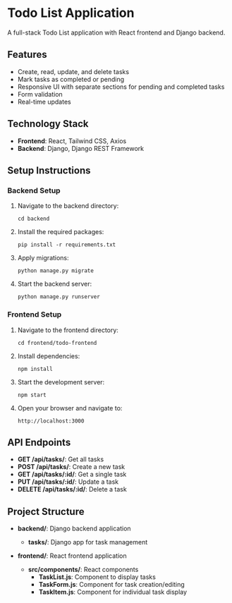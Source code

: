 # Todo List Application

A full-stack Todo List application with React frontend and Django backend.

## Features

- Create, read, update, and delete tasks
- Mark tasks as completed or pending
- Responsive UI with separate sections for pending and completed tasks
- Form validation
- Real-time updates

## Technology Stack

- **Frontend**: React, Tailwind CSS, Axios
- **Backend**: Django, Django REST Framework

## Setup Instructions

### Backend Setup

1. Navigate to the backend directory:
   ```
   cd backend
   ```

2. Install the required packages:
   ```
   pip install -r requirements.txt
   ```

3. Apply migrations:
   ```
   python manage.py migrate
   ```

4. Start the backend server:
   ```
   python manage.py runserver
   ```

### Frontend Setup

1. Navigate to the frontend directory:
   ```
   cd frontend/todo-frontend
   ```

2. Install dependencies:
   ```
   npm install
   ```

3. Start the development server:
   ```
   npm start
   ```

4. Open your browser and navigate to:
   ```
   http://localhost:3000
   ```

## API Endpoints

- **GET /api/tasks/**: Get all tasks
- **POST /api/tasks/**: Create a new task
- **GET /api/tasks/:id/**: Get a single task
- **PUT /api/tasks/:id/**: Update a task
- **DELETE /api/tasks/:id/**: Delete a task

## Project Structure

- **backend/**: Django backend application
  - **tasks/**: Django app for task management
  
- **frontend/**: React frontend application
  - **src/components/**: React components
    - **TaskList.js**: Component to display tasks
    - **TaskForm.js**: Component for task creation/editing
    - **TaskItem.js**: Component for individual task display 